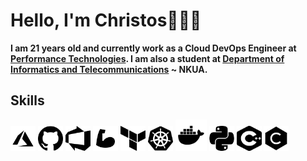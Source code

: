 # Hello, I'm Christos👋👨‍💻

**I am 21 years old and currently work as a Cloud DevOps Engineer at [Performance Technologies](https://www.performance.gr/). I am also a student at [Department of Informatics and Telecommunications](https://www.di.uoa.gr/) ~ NKUA.**

## Skills

<p align="left">

<img src="icons/black/azure.png" alt="Azure" title="Azure" width="40" height="40"/>
<img src="icons/black/github.png" alt="GitHub" title="GitHub" width="40" height="40"/>
<img src="icons/black/azure_devops.png" alt="Azure DevOps" title="Azure DevOps" width="40" height="40"/>
<img src="icons/black/bicep.png" alt="Bicep" title="Bicep" width="40" height="40"/>
<img src="icons/black/terraform.png" alt="Terraform" title="Terraform" width="40" height="40"/>
<img src="icons/black/kubernetes.png" alt="Kubernetes" title="Kubernetes" width="40" height="40"/>
<img src="icons/black/docker.png" alt="Docker" title="Docker" width="50" height="50"/>
<img src="icons/black/python.png" alt="Python" title="Python" width="40" height="40"/>
<img src="icons/black/cpp.png" alt="C++" title="C++" width="40" height="40"/>
<img src="icons/black/c.png" alt="C" title="C" width="40" height="40"/>

</p>
